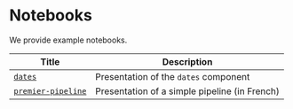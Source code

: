 # Notebooks

We provide example notebooks.

| Title                                                                                                                | Description                                   |
| -------------------------------------------------------------------------------------------------------------------- | --------------------------------------------- |
| [`dates`](https://gitlab.eds.aphp.fr/datasciencetools/edsnlp/-/blob/master/notebooks/dates/user-guide.md)            | Presentation of the `dates` component         |
| [`premier-pipeline`](https://gitlab.eds.aphp.fr/datasciencetools/edsnlp/-/blob/master/notebooks/premier-pipeline.md) | Presentation of a simple pipeline (in French) |
